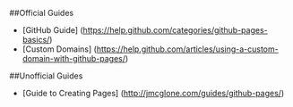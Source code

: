 ##Official Guides
- [GitHub Guide] (https://help.github.com/categories/github-pages-basics/)
- [Custom Domains] (https://help.github.com/articles/using-a-custom-domain-with-github-pages/)

##Unofficial Guides
- [Guide to Creating Pages] (http://jmcglone.com/guides/github-pages/)
